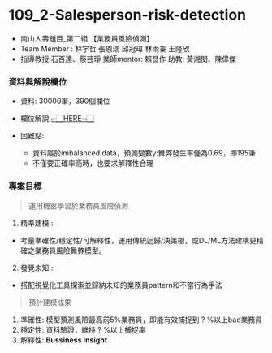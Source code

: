 # 109_2-Salesperson-risk-detection
* 南山人壽題目_第二組 【業務員風險偵測】
* Team Member : 林宇哲 張恩瑞 邱冠瑋 林雨蓁 王隆欣
* 指導教授:石百達、蔡芸琤 業師mentor: 賴昌作 助教: 黃湘閔、陳偉傑

### 資料與解說欄位
- 資料: 30000筆，390個欄位

  
- 欄位解說
  [👉🏻HERE👈🏻](https://github.com/feather07170132/109_2-Salesperson-risk-detection/blob/main/%E6%A5%AD%E5%8B%99%E5%93%A1%E8%88%9E%E5%BC%8A%E9%A2%A8%E9%9A%AA%E6%A8%A1%E5%9E%8B.xlsx)
- 困難點:
  + 資料屬於imbalanced data，預測變數y:舞弊發生率僅為0.69，即195筆
  + 不僅要正確率高時，也要求解釋性合理
### 專案目標
> 運用機器學習於業務員風險偵測
1. 精準建模 : 
  + 考量準確性/穩定性/可解釋性，運用傳統迴歸/決策樹，或DL/ML方法建構更精確之業務員風險舞弊模型。
2. 發覺未知 :
  + 搭配視覺化工具探索並歸納未知的業務員pattern和不當行為手法
> 預計建模成果
  1. 準確性: 模型預測風險最高前5%業務員，即能有效捕捉到 ? %以上bad業務員
  2. 穩定性: 資料驗證，維持 ? %以上捕捉率
  3. 解釋性: **Bussiness Insight**
